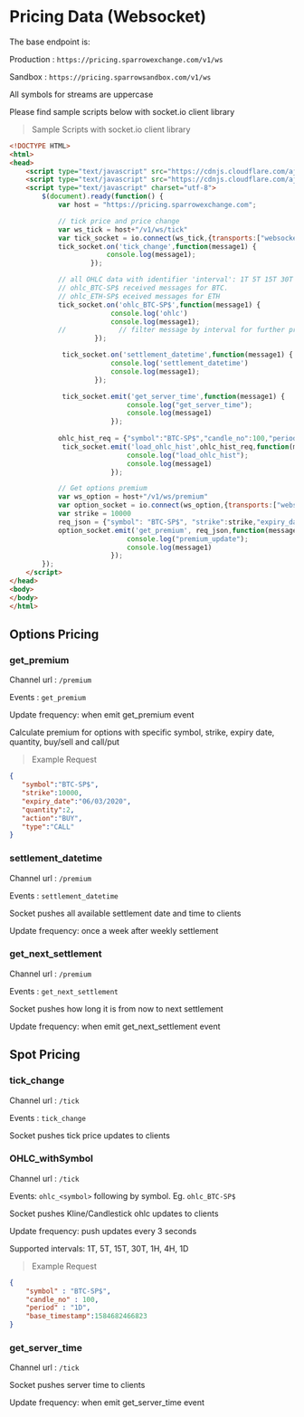 # Pricing Data (Websocket)

The base endpoint is: 

Production : `https://pricing.sparrowexchange.com/v1/ws` 

Sandbox : `https://pricing.sparrowsandbox.com/v1/ws`

All symbols for streams are uppercase

Please find sample scripts below with socket.io client library

> Sample Scripts with socket.io client library

```html
<!DOCTYPE HTML>
<html>
<head>
    <script type="text/javascript" src="https://cdnjs.cloudflare.com/ajax/libs/jquery/3.3.1/jquery.min.js"></script>
    <script type="text/javascript" src="https://cdnjs.cloudflare.com/ajax/libs/socket.io/2.2.0/socket.io.js"></script>
    <script type="text/javascript" charset="utf-8">
        $(document).ready(function() {
            var host = "https://pricing.sparrowexchange.com";

            // tick price and price change
            var ws_tick = host+"/v1/ws/tick"  
            var tick_socket = io.connect(ws_tick,{transports:["websocket"]}); 
            tick_socket.on('tick_change',function(message1) {
                        console.log(message1);
                    });

            // all OHLC data with identifier 'interval': 1T 5T 15T 30T 1H 4H 1D
            // ohlc_BTC-SP$ received messages for BTC. 
            // ohlc_ETH-SP$ eceived messages for ETH
            tick_socket.on('ohlc_BTC-SP$',function(message1) {
                         console.log('ohlc')
                         console.log(message1);
            //             // filter message by interval for further prcocess
                     });

             tick_socket.on('settlement_datetime',function(message1) {
                         console.log('settlement_datetime')
                         console.log(message1);
                     });

             tick_socket.emit('get_server_time',function(message1) {
                             console.log("get_server_time");
                             console.log(message1)
                         });
            
            ohlc_hist_req = {"symbol":"BTC-SP$","candle_no":100,"period":"1D","base_timestamp":1584682466823}
             tick_socket.emit('load_ohlc_hist',ohlc_hist_req,function(message1) {
                             console.log("load_ohlc_hist");
                             console.log(message1)
                         });

            // Get options premium  
            var ws_option = host+"/v1/ws/premium"  
            var option_socket = io.connect(ws_option,{transports:["websocket"]}); 
            var strike = 10000
            req_json = {"symbol": "BTC-SP$", "strike":strike,"expiry_date": "01/08/2020", "quantity": 2, "action": "BUY", "type": "CALL"};
            option_socket.emit('get_premium', req_json,function(message1) {
                             console.log("premium_update");
                             console.log(message1)
                         });
        });
    </script>
</head>
<body>
</body>
</html>
```



## Options Pricing


### get_premium

Channel url : `/premium`

Events : `get_premium`

Update frequency: when emit get_premium event

Calculate premium for options with specific symbol, strike, expiry date, quantity, buy/sell and call/put

> Example Request

```json
{
   "symbol":"BTC-SP$",
   "strike":10000,
   "expiry_date":"06/03/2020",
   "quantity":2,
   "action":"BUY",
   "type":"CALL"
}
```

<!-- END -->

### settlement_datetime

Channel url : `/premium`

Events : `settlement_datetime`

Socket pushes all available settlement date and time to clients

Update frequency: once a week after weekly settlement


### get_next_settlement

Channel url : `/premium`

Events : `get_next_settlement`

Socket pushes how long it is from now to next settlement 

Update frequency: when emit get_next_settlement event



<!-- END -->

## Spot Pricing

### tick_change

Channel url : `/tick`

Events : `tick_change`

Socket pushes tick price updates to clients

### OHLC_withSymbol

Channel url : `/tick`

Events: `ohlc_<symbol>` following by symbol. Eg. `ohlc_BTC-SP$`

Socket pushes Kline/Candlestick ohlc updates to clients

Update frequency: push updates every 3 seconds

Supported intervals: 1T, 5T, 15T, 30T, 1H, 4H, 1D

> Example Request

```json
{
    "symbol" : "BTC-SP$",
    "candle_no" : 100,
    "period" : "1D",
    "base_timestamp":1584682466823
}
```

### get_server_time

Channel url : `/tick`

Socket pushes server time to clients

Update frequency: when emit get_server_time event